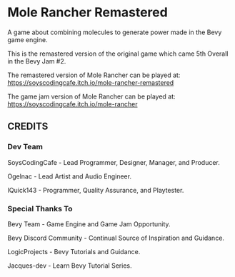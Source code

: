 # Mole Rancher Remastered
A game about combining molecules to generate power made in the Bevy game engine.

This is the remastered version of the original game which came 5th Overall in the Bevy Jam #2.

The remastered version of Mole Rancher can be played at: https://soyscodingcafe.itch.io/mole-rancher-remastered

The game jam version of Mole Rancher can be played at: https://soyscodingcafe.itch.io/mole-rancher

## CREDITS

### Dev Team

SoysCodingCafe - Lead Programmer, Designer, Manager, and Producer.

Ogelnac - Lead Artist and Audio Engineer.

IQuick143 - Programmer, Quality Assurance, and Playtester.



### Special Thanks To

Bevy Team - Game Engine and Game Jam Opportunity.

Bevy Discord Community - Continual Source of Inspiration and Guidance.

LogicProjects - Bevy Tutorials and Guidance.

Jacques-dev - Learn Bevy Tutorial Series.
